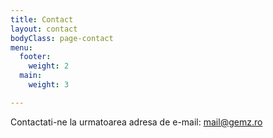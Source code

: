 ```yaml
---
title: Contact
layout: contact
bodyClass: page-contact
menu:
  footer:
    weight: 2
  main:
    weight: 3

---
```

Contactati-ne la urmatoarea adresa de e-mail:
mail@gemz.ro